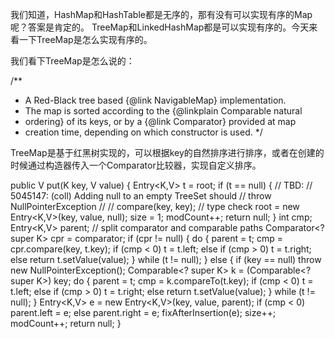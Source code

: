 我们知道，HashMap和HashTable都是无序的，那有没有可以实现有序的Map呢？答案是肯定的。
TreeMap和LinkedHashMap都是可以实现有序的。今天来看一下TreeMap是怎么实现有序的。

我们看下TreeMap是怎么说的：

/**
 * A Red-Black tree based {@link NavigableMap} implementation.
 * The map is sorted according to the {@linkplain Comparable natural
 * ordering} of its keys, or by a {@link Comparator} provided at map
 * creation time, depending on which constructor is used.
 */
 
 TreeMap是基于红黑树实现的，可以根据key的自然排序进行排序，或者在创建的时候通过构造器传入一个Comparator比较器，实现自定义排序。
 
  public V put(K key, V value) {
        Entry<K,V> t = root;
        if (t == null) {
	    // TBD:
	    // 5045147: (coll) Adding null to an empty TreeSet should
	    // throw NullPointerException
	    //
	    // compare(key, key); // type check
            root = new Entry<K,V>(key, value, null);
            size = 1;
            modCount++;
            return null;
        }
        int cmp;
        Entry<K,V> parent;
        // split comparator and comparable paths
        Comparator<? super K> cpr = comparator;
        if (cpr != null) {
            do {
                parent = t;
                cmp = cpr.compare(key, t.key);
                if (cmp < 0)
                    t = t.left;
                else if (cmp > 0)
                    t = t.right;
                else
                    return t.setValue(value);
            } while (t != null);
        }
        else {
            if (key == null)
                throw new NullPointerException();
            Comparable<? super K> k = (Comparable<? super K>) key;
            do {
                parent = t;
                cmp = k.compareTo(t.key);
                if (cmp < 0)
                    t = t.left;
                else if (cmp > 0)
                    t = t.right;
                else
                    return t.setValue(value);
            } while (t != null);
        }
        Entry<K,V> e = new Entry<K,V>(key, value, parent);
        if (cmp < 0)
            parent.left = e;
        else
            parent.right = e;
        fixAfterInsertion(e);
        size++;
        modCount++;
        return null;
    }
    
    
 
 
 
 
 
 
 
 
 
